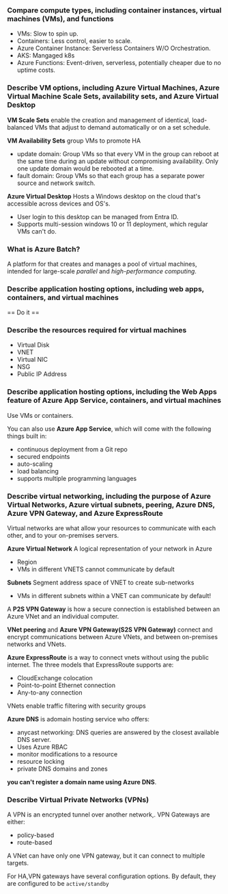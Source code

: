 ### Compare compute types, including container instances, virtual machines (VMs), and functions
- VMs: Slow to spin up.
- Containers: Less control, easier to scale.
- Azure Container Instance: Serverless Containers W/O Orchestration.
- AKS: Mangaged k8s
- Azure Functions: Event-driven, serverless, potentially cheaper due to no uptime costs. 

### Describe VM options, including Azure Virtual Machines, Azure Virtual Machine Scale Sets, availability sets, and Azure Virtual Desktop


**VM Scale Sets** enable the creation and management of identical, load-balanced VMs that adjust to demand automatically or on a set schedule. 

**VM Availability Sets** group VMs to promote HA
- update domain: Group VMs so that every VM in the group can reboot at the same time during an update without compromising availability. Only one update domain would be rebooted at a time.  
- fault domain: Group VMs so that each group has a separate power source and network switch.

**Azure Virtual Desktop** 
Hosts a Windows desktop on the cloud that's accessible across devices and OS's.  

- User login to this desktop can be managed from Entra ID.
- Supports multi-session windows 10 or 11 deployment, which regular VMs can't do.

### What is Azure Batch? 
A platform for that creates and manages a pool of virtual machines, intended for large-scale _parallel_ and _high-performance computing_.

### Describe application hosting options, including web apps, containers, and virtual machines
== Do it == 

### Describe the resources required for virtual machines
- Virtual Disk
- VNET
- Virtual NIC
- NSG
- Public IP Address

### Describe application hosting options, including the Web Apps feature of Azure App Service, containers, and virtual machines
Use VMs or containers.

You can also use **Azure App Service**, which will come with the following things built in:
- continuous deployment from a Git repo
- secured endpoints
- auto-scaling
- load balancing
- supports multiple programming languages

### Describe virtual networking, including the purpose of Azure Virtual Networks, Azure virtual subnets, peering, Azure DNS, Azure VPN Gateway, and Azure ExpressRoute
Virtual networks are what allow your resources to communicate with each other, and to your on-premises servers.  

**Azure Virtual Network** A logical representation of
your network in Azure
- Region
- VMs in different VNETS cannot communicate by default

 **Subnets** Segment address space of
VNET to create sub-networks
- VMs in different subnets within a VNET can
communicate by default!

A **P2S VPN Gateway** is how a secure connection is established between an Azure VNet and an individual computer.  

**VNet peering** and **Azure VPN Gateway(S2S VPN Gateway)** connect and encrypt communications between Azure VNets, and between on-premises networks and VNets.

**Azure ExpressRoute** is a way to connect vnets without using the public internet. The three models that ExpressRoute supports are:  
- CloudExchange colocation
- Point-to-point Ethernet connection 
- Any-to-any connection

VNets enable traffic filtering with security groups

**Azure DNS** is adomain hosting service who offers:
- anycast networking: DNS queries are answered by the closest available DNS server.
- Uses Azure RBAC
- monitor modifications to a resource
- resource locking
- private DNS domains and zones

**you can't register a domain name using Azure DNS**. 

### Describe Virtual Private Networks (VPNs)
A VPN is an encrypted tunnel over another network,. VPN Gateways are either:
- policy-based
- route-based

A VNet can have only one VPN gateway, but it can connect to multiple targets.

For HA,VPN gateways have several configuration options. By default, they are configured to be `active/standby`

